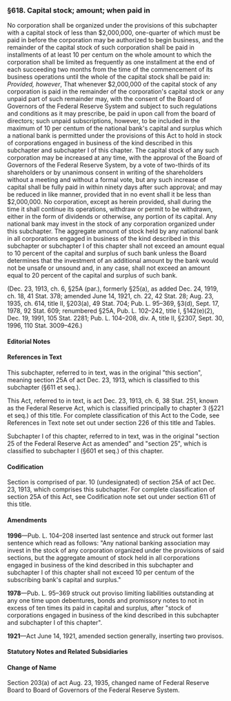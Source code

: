 ### §618. Capital stock; amount; when paid in ###

No corporation shall be organized under the provisions of this subchapter with a capital stock of less than $2,000,000, one-quarter of which must be paid in before the corporation may be authorized to begin business, and the remainder of the capital stock of such corporation shall be paid in installments of at least 10 per centum on the whole amount to which the corporation shall be limited as frequently as one installment at the end of each succeeding two months from the time of the commencement of its business operations until the whole of the capital stock shall be paid in: *Provided, however*, That whenever $2,000,000 of the capital stock of any corporation is paid in the remainder of the corporation's capital stock or any unpaid part of such remainder may, with the consent of the Board of Governors of the Federal Reserve System and subject to such regulations and conditions as it may prescribe, be paid in upon call from the board of directors; such unpaid subscriptions, however, to be included in the maximum of 10 per centum of the national bank's capital and surplus which a national bank is permitted under the provisions of this Act to hold in stock of corporations engaged in business of the kind described in this subchapter and subchapter I of this chapter. The capital stock of any such corporation may be increased at any time, with the approval of the Board of Governors of the Federal Reserve System, by a vote of two-thirds of its shareholders or by unanimous consent in writing of the shareholders without a meeting and without a formal vote, but any such increase of capital shall be fully paid in within ninety days after such approval; and may be reduced in like manner, provided that in no event shall it be less than $2,000,000. No corporation, except as herein provided, shall during the time it shall continue its operations, withdraw or permit to be withdrawn, either in the form of dividends or otherwise, any portion of its capital. Any national bank may invest in the stock of any corporation organized under this subchapter. The aggregate amount of stock held by any national bank in all corporations engaged in business of the kind described in this subchapter or subchapter I of this chapter shall not exceed an amount equal to 10 percent of the capital and surplus of such bank unless the Board determines that the investment of an additional amount by the bank would not be unsafe or unsound and, in any case, shall not exceed an amount equal to 20 percent of the capital and surplus of such bank.

(Dec. 23, 1913, ch. 6, §25A (par.), formerly §25(a), as added Dec. 24, 1919, ch. 18, 41 Stat. 378; amended June 14, 1921, ch. 22, 42 Stat. 28; Aug. 23, 1935, ch. 614, title II, §203(a), 49 Stat. 704; Pub. L. 95–369, §3(d), Sept. 17, 1978, 92 Stat. 609; renumbered §25A, Pub. L. 102–242, title I, §142(e)(2), Dec. 19, 1991, 105 Stat. 2281; Pub. L. 104–208, div. A, title II, §2307, Sept. 30, 1996, 110 Stat. 3009–426.)

#### **Editorial Notes** ####

#### References in Text ####

This subchapter, referred to in text, was in the original "this section", meaning section 25A of act Dec. 23, 1913, which is classified to this subchapter (§611 et seq.).

This Act, referred to in text, is act Dec. 23, 1913, ch. 6, 38 Stat. 251, known as the Federal Reserve Act, which is classified principally to chapter 3 (§221 et seq.) of this title. For complete classification of this Act to the Code, see References in Text note set out under section 226 of this title and Tables.

Subchapter I of this chapter, referred to in text, was in the original "section 25 of the Federal Reserve Act as amended" and "section 25", which is classified to subchapter I (§601 et seq.) of this chapter.

#### Codification ####

Section is comprised of par. 10 (undesignated) of section 25A of act Dec. 23, 1913, which comprises this subchapter. For complete classification of section 25A of this Act, see Codification note set out under section 611 of this title.

#### Amendments ####

**1996**—Pub. L. 104–208 inserted last sentence and struck out former last sentence which read as follows: "Any national banking association may invest in the stock of any corporation organized under the provisions of said sections, but the aggregate amount of stock held in all corporations engaged in business of the kind described in this subchapter and subchapter I of this chapter shall not exceed 10 per centum of the subscribing bank's capital and surplus."

**1978**—Pub. L. 95–369 struck out proviso limiting liabilities outstanding at any one time upon debentures, bonds and promissory notes to not in excess of ten times its paid in capital and surplus, after "stock of corporations engaged in business of the kind described in this subchapter and subchapter I of this chapter".

**1921**—Act June 14, 1921, amended section generally, inserting two provisos.

#### **Statutory Notes and Related Subsidiaries** ####

#### Change of Name ####

Section 203(a) of act Aug. 23, 1935, changed name of Federal Reserve Board to Board of Governors of the Federal Reserve System.